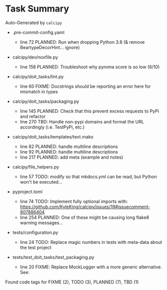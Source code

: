 # Task Summary

Auto-Generated by `calcipy`

- .pre-commit-config.yaml
    - line  72 PLANNED: Run when dropping Python 3.8 (& remove BeartypeDecorHint... ignore)

- calcipy/dev/noxfile.py
    - line 158 PLANNED: Troubleshoot why pyroma score is so low (6/10)

- calcipy/doit_tasks/lint.py
    - line  60   FIXME: Docstrings should be reporting an error here for mismatch in types

- calcipy/doit_tasks/packaging.py
    - line 145 PLANNED: Check that this prevent excess requests to PyPi and refactor
    - line 270     TBD: Handle non-pypi domains and format the URL accordingly (i.e. TestPyPi, etc.)

- calcipy/doit_tasks/templates/text.mako
    - line  82 PLANNED: handle multiline descriptions
    - line  92 PLANNED: handle multiline descriptions
    - line 217 PLANNED: add meta (example and notes)

- calcipy/file_helpers.py
    - line  57    TODO: modify so that mkdocs.yml can be read, but Python won't be executed...

- pyproject.toml
    - line  74    TODO: Implement fully optional imports with: https://github.com/KyleKing/calcipy/issues/19#issuecomment-807886404
    - line 254 PLANNED: One of these might be causing long flake8 warning messages...

- tests/configuration.py
    - line  24    TODO: Replace magic numbers in tests with meta-data about the test project

- tests/test_doit_tasks/test_packaging.py
    - line  20   FIXME: Replace MockLogger with a more generic alternative. See:

Found code tags for FIXME (2), TODO (3), PLANNED (7), TBD (1)

<!-- calcipy:skip_tags -->
